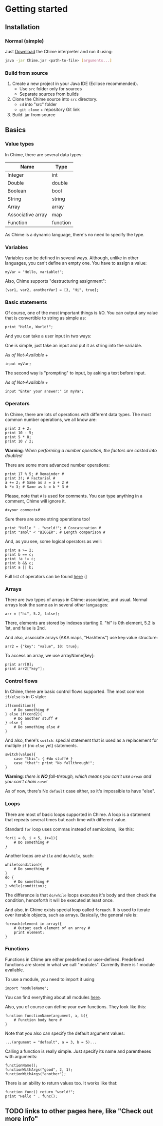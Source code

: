 # Getting started

## Installation

### Normal (simple)

Just [Download](#) the Chime interpreter and run it using:

```bash
java -jar Chime.jar <path-to-file> [arguments...]
```

### Build from source

1. Create a new project in your Java IDE (Eclipse recommended).
    - Use `src` folder only for sources
    - Separate sources from builds
2. Clone the Chime source into `src` directory.
    - `cd` into "src" folder
    - `git clone` + repository Git link
3. Build .jar from source

## Basics

### Value types

In Chime, there are several data types:

Name | Type
-----|-----
Integer | int
Double | double
Boolean | bool
String | string
Array | array
Associative array | map
Function | function

As Chime is a dynamic language, there's no need to specify the type.

### Variables

Variables can be defined in several ways.
Although, unlike in other languages, you can't define an empty one. You have to assign a value:

```
myVar = "Hello, variable!";
```

Also, Chime supports "destructuring assignment":

```
[var1, var2, anotherVar] = [3, "Hi", true];
```

### Basic statements

Of course, one of the most important things is I/O.
You can output any value that is convertible to string as simple as:

```
print "Hello, World!";
```

And you can take a user input in two ways:

One is simple, just take an input and put it as string into the variable.

*As of Not-Available +*
```
input myVar;
```

The second way is "prompting" to input, by asking a text before input.

*As of Not-Available +*
```
input "Enter your answer:" in myVar;
```

### Operators

In Chime, there are lots of operations with different data types.
The most common number operations, we all know are:

```
print 2 + 2;
print 10 - 5;
print 5 * 8;
print 10 / 2;
```
**Warning**: _When performing a number operation, the factors are casted into doubles!_

There are some more advanced number operations:

```
print 17 % 5; # Remainder #
print 3!; # Factorial #
a += 2; # Same as a = a + 2 #
b *= 3; # Same as b = b * 3 #
```
Please, note that `#` is used for comments. You can type anything in a comment,
Chime will ignore it. 

`#<your_comment>#`

Sure there are some string operations too!

```
print "Hello " . "world!"; # Concatenation #
print "smol" < "BIGGER"; # Length comparison #
```
And, as you see, some logical operators as well:

```
print a >= 2;
print b == c;
print !a != c;
print b && c;
print a || b;
```
Full list of operators can be found [here](#) :]

### Arrays

There are two types of arrays in Chime: associative, and usual.
Normal arrays look the same as in several other languages:

```
arr = ["hi", 5.2, false];
```
There, elements are stored by indexes starting 0.
"hi" is 0th element, 5.2 is 1st, and false is 2nd.

And also, associate arrays (AKA maps, "Hashtens") use key:value structure:

```
arr2 = {"key": "value", 10: true};
```
To access an array, we use arrayName[key]:

```
print arr[0];
print arr2["key"];
```

### Control flows

In Chime, there are basic control flows supported.
The most common `if/else` is in C style:

```
if(condition){
    # Do something #
} else if(cond2){
    # Do another stuff #
} else {
    # Do something else #
}
```
And also, there's `switch`: special statement that is used as a replacement
for multiple `if` (no `else` yet) statements.

```
switch(value){
    case "this": { #do stuff# }
    case "that": print "No fallthrough!";
}
```
**Warning**: _there is **NO** fall-through, which means you can't use `break` and you can't
chain `case`!_

As of now, there's No `default` case either, so it's impossible to have "else".

### Loops

There are most of basic loops supported in Chime.
A loop is a statement that repeats several times but each time with different value.

Standard `for` loop uses commas instead of semicolons, like this:

```
for(i = 0, i < 5, i+=1){
    # Do something #
}
```
Another loops are `while` and `do/while`, such:

```
while(condition){
    # Do something #
}
do {
    # Do something #
} while(condition);
```
The difference is that `do/while` loops executes it's body and then check the condition,
henceforth it will be executed at least once.

And also, in Chime exists special loop called `foreach`. It is used to iterate over iterable
objects, such as arrays. Basically, the general rule is:

```
foreach(element in array){
    # Output each element of an array #
    print element;
}
```

### Functions

Functions in Chime are either predefined or user-defined.
Predefined functions are stored in what we call "modules".
Currently there is 1 module available.

To use a module, you need to import it using

```
import "moduleName";
```
You can find everything about all modules [here](#).

Also, you of course can define your own functions. They look like this:

```
function functionName(argument, a, b){
    # Function body here #
}
```
Note that you also can specify the default argument values:

```
...(argument = "default", a = 3, b = 5)...
```
Calling a function is really simple. Just specify its name and parentheses with arguments:

```
functionName();
functionWithArgs("good", 2, 1);
functionWithArgs("another");
```
There is an ability to return values too. It works like that:

```
function func() return "world!";
print "Hello " . func();
```
## TODO links to other pages here, like "Check out more info"
